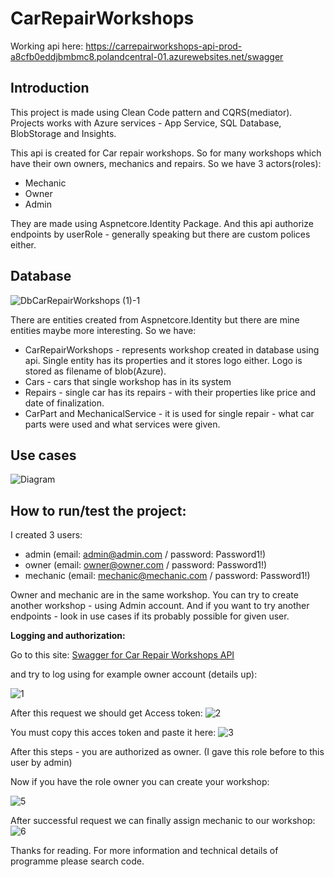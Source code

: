 # CarRepairWorkshops

Working api here: https://carrepairworkshops-api-prod-a8cfb0eddjbmbmc8.polandcentral-01.azurewebsites.net/swagger

## Introduction
This project is made using Clean Code pattern and CQRS(mediator). Projects works with Azure services - App Service, SQL Database, BlobStorage and Insights.

This api is created for Car repair workshops. So for many workshops which have their own owners, mechanics and repairs. So we have 3 actors(roles):
- Mechanic
- Owner
- Admin


They are made using Aspnetcore.Identity Package. And this api authorize endpoints by userRole - generally speaking but there are custom polices either.

## Database
![DbCarRepairWorkshops (1)-1](https://github.com/user-attachments/assets/d54a9bc6-e408-4b86-baea-5bf199d5285e)


There are entities created from Aspnetcore.Identity but there are mine entities maybe more interesting. So we have:
- CarRepairWorkshops - represents workshop created in database using api. Single entity has its properties and it stores logo either. Logo is stored as filename of blob(Azure).
- Cars - cars that single workshop has in its system
- Repairs - single car has its repairs - with their properties like price and date of finalization.
- CarPart and MechanicalService - it is used for single repair - what car parts were used and what services were given.

## Use cases   

![Diagram](https://github.com/user-attachments/assets/b01445bb-5496-4863-9b96-a70c26bba33d)



## How to run/test the project:

I created 3 users: 
- admin (email: admin@admin.com / password: Password1!)
- owner (email: owner@owner.com / password: Password1!)
- mechanic (email: mechanic@mechanic.com / password: Password1!)

Owner and mechanic are in the same workshop. You can try to create another workshop - using Admin account. And if you want to try another endpoints - look in use cases if its probably possible for given user. 


**Logging and authorization:**

Go to this site: [Swagger for Car Repair Workshops API](https://carrepairworkshops-api-prod-a8cfb0eddjbmbmc8.polandcentral-01.azurewebsites.net/swagger/index.html)

and try to log using for example owner account (details up):

![1](https://github.com/user-attachments/assets/46fdd0e6-a373-4150-b81e-8cc63aca2127)

After this request we should get Access token:
![2](https://github.com/user-attachments/assets/ede7b83c-9b33-4513-9fd4-683e8e768dd7)

You must copy this acces token and paste it here:
![3](https://github.com/user-attachments/assets/7af5a179-d9ff-4e7a-a4a9-e67b967a8d88)

After this steps - you are authorized as owner. (I gave this role before to this user by admin)

Now if you have the role owner you can create your workshop: 

![5](https://github.com/user-attachments/assets/d1bab49a-1512-4829-ae60-0044b9a49dd6)

After successful request we can finally assign mechanic to our workshop:
![6](https://github.com/user-attachments/assets/c155b521-254c-46fc-a4df-349f9c4afa9c)


Thanks for reading. For more information and technical details of programme please search code.


